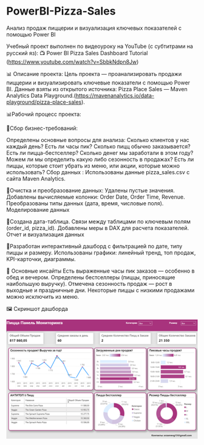 # PowerBI-Pizza-Sales
 Анализ продаж пиццерии и визуализация ключевых показателей с помощью Power BI
 
Учебный проект выполнен по видеоуроку на YouTube (с субтитрами на русский яз):
📺 Power BI Pizza Sales Dashboard Tutorial (https://www.youtube.com/watch?v=SbbkNdpn8Jw)

📊 Описание проекта: 
Цель проекта — проанализировать продажи пиццерии и визуализировать ключевые показатели с помощью Power BI.
Данные взяты из открытого источника: Pizza Place Sales — Maven Analytics Data Playground.(https://mavenanalytics.io/data-playground/pizza-place-sales).

📊Рабочий процесс проекта:

🔹Сбор бизнес-требований: 

Определены основные вопросы для анализа:
Сколько клиентов у нас каждый день? Есть ли часы пик?
Сколько пицц обычно заказывается?
Есть ли пицца-бестселлер?
Сколько денег мы заработали в этом году? Можем ли мы определить какую либо сезонность в продажах?
Есть ли пиццы, которые стоит убрать из меню, или акции, которые можно использовать?
Сбор данных : Использованы данные pizza_sales.csv с сайта Maven Analytics.

🔹Очистка и преобразование данных:
Удалены пустые значения.
Добавлены вычисляемые колонки: Order Date, Order Time, Revenue.
Преобразованы типы данных (дата, время, числовые поля).
Моделирование данных

🔹Создана дата-таблица.
Связи между таблицами по ключевым полям (order_id, pizza_id).
Добавлены меры в DAX для расчета показателей.
Отчет и визуализация данных

🔹Разработан интерактивный дашборд с фильтрацией по дате, типу пиццы и размеру.
Использованы графики: линейный тренд, топ продаж, KPI-карточки, диаграммы.

🔹 Основные инсайты
Есть выраженные часы пик заказов — особенно в обед и вечером.
Определены бестселлеры (пиццы, приносящие наибольшую выручку).
Отмечена сезонность продаж — рост в выходные и праздничные дни.
Некоторые пиццы с низкими продажами можно исключить из меню.

🖼️ Скриншот дашборда

![Dashboard Preview](PowerBI-Pizza-Sales-Data-Analysis.png)

